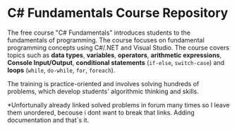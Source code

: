 #   C# Fundamentals Course Repository

The free course "C# Fundamentals" introduces students to the fundamentals of programming. The course focuses on fundamental programming concepts using C#/.NET and Visual Studio. The course covers topics such as **data types**, **variables**, **operators**, **arithmetic expressions**, **Console Input/Output**, **conditional statements** (`if-else`, `switch-case`) and **loops** (`while`, `do-while`, `for`, `foreach`).

The training is practice-oriented and involves solving hundreds of problems, which develop students' algorithmic thinking and skills.



*Unfortunally already linked solved problems in forum many times so I leave them unordered, becouse i dont want to break that links. Adding documentation and that`s it. 